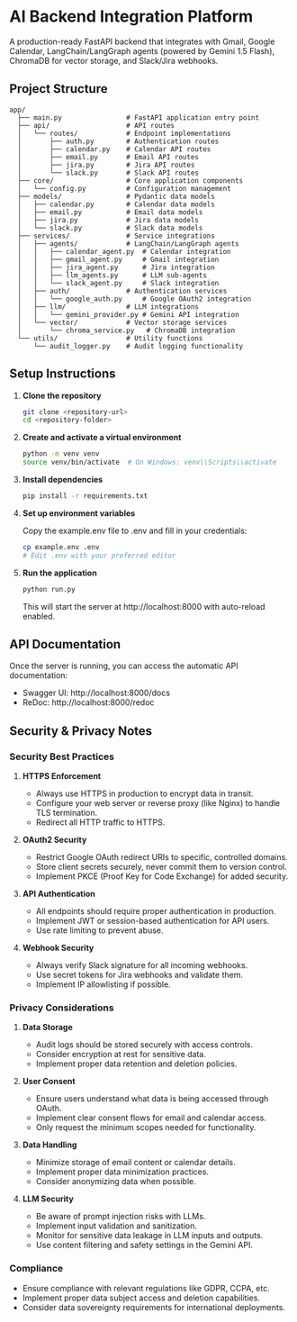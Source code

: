 # AI Backend Integration Platform

A production-ready FastAPI backend that integrates with Gmail, Google Calendar, LangChain/LangGraph agents (powered by Gemini 1.5 Flash), ChromaDB for vector storage, and Slack/Jira webhooks.

## Project Structure

```
app/
  ├── main.py                # FastAPI application entry point
  ├── api/                   # API routes
  │   └── routes/            # Endpoint implementations
  │       ├── auth.py        # Authentication routes
  │       ├── calendar.py    # Calendar API routes
  │       ├── email.py       # Email API routes
  │       ├── jira.py        # Jira API routes
  │       └── slack.py       # Slack API routes
  ├── core/                  # Core application components
  │   └── config.py          # Configuration management
  ├── models/                # Pydantic data models
  │   ├── calendar.py        # Calendar data models
  │   ├── email.py           # Email data models
  │   ├── jira.py            # Jira data models
  │   └── slack.py           # Slack data models
  ├── services/              # Service integrations
  │   ├── agents/            # LangChain/LangGraph agents
  │   │   ├── calendar_agent.py  # Calendar integration
  │   │   ├── gmail_agent.py     # Gmail integration
  │   │   ├── jira_agent.py      # Jira integration
  │   │   ├── llm_agents.py      # LLM sub-agents
  │   │   └── slack_agent.py     # Slack integration
  │   ├── auth/              # Authentication services
  │   │   └── google_auth.py     # Google OAuth2 integration
  │   ├── llm/               # LLM integrations
  │   │   └── gemini_provider.py # Gemini API integration
  │   └── vector/            # Vector storage services
  │       └── chroma_service.py   # ChromaDB integration
  └── utils/                 # Utility functions
      └── audit_logger.py    # Audit logging functionality
```

## Setup Instructions

1. **Clone the repository**

   ```bash
   git clone <repository-url>
   cd <repository-folder>
   ```

2. **Create and activate a virtual environment**

   ```bash
   python -m venv venv
   source venv/bin/activate  # On Windows: venv\\Scripts\\activate
   ```

3. **Install dependencies**

   ```bash
   pip install -r requirements.txt
   ```

4. **Set up environment variables**

   Copy the example.env file to .env and fill in your credentials:

   ```bash
   cp example.env .env
   # Edit .env with your preferred editor
   ```

5. **Run the application**

   ```bash
   python run.py
   ```

   This will start the server at http://localhost:8000 with auto-reload enabled.

## API Documentation

Once the server is running, you can access the automatic API documentation:

- Swagger UI: http://localhost:8000/docs
- ReDoc: http://localhost:8000/redoc

## Security & Privacy Notes

### Security Best Practices

1. **HTTPS Enforcement**
   - Always use HTTPS in production to encrypt data in transit.
   - Configure your web server or reverse proxy (like Nginx) to handle TLS termination.
   - Redirect all HTTP traffic to HTTPS.

2. **OAuth2 Security**
   - Restrict Google OAuth redirect URIs to specific, controlled domains.
   - Store client secrets securely, never commit them to version control.
   - Implement PKCE (Proof Key for Code Exchange) for added security.

3. **API Authentication**
   - All endpoints should require proper authentication in production.
   - Implement JWT or session-based authentication for API users.
   - Use rate limiting to prevent abuse.

4. **Webhook Security**
   - Always verify Slack signature for all incoming webhooks.
   - Use secret tokens for Jira webhooks and validate them.
   - Implement IP allowlisting if possible.

### Privacy Considerations

1. **Data Storage**
   - Audit logs should be stored securely with access controls.
   - Consider encryption at rest for sensitive data.
   - Implement proper data retention and deletion policies.

2. **User Consent**
   - Ensure users understand what data is being accessed through OAuth.
   - Implement clear consent flows for email and calendar access.
   - Only request the minimum scopes needed for functionality.

3. **Data Handling**
   - Minimize storage of email content or calendar details.
   - Implement proper data minimization practices.
   - Consider anonymizing data when possible.

4. **LLM Security**
   - Be aware of prompt injection risks with LLMs.
   - Implement input validation and sanitization.
   - Monitor for sensitive data leakage in LLM inputs and outputs.
   - Use content filtering and safety settings in the Gemini API.

### Compliance

- Ensure compliance with relevant regulations like GDPR, CCPA, etc.
- Implement proper data subject access and deletion capabilities.
- Consider data sovereignty requirements for international deployments.